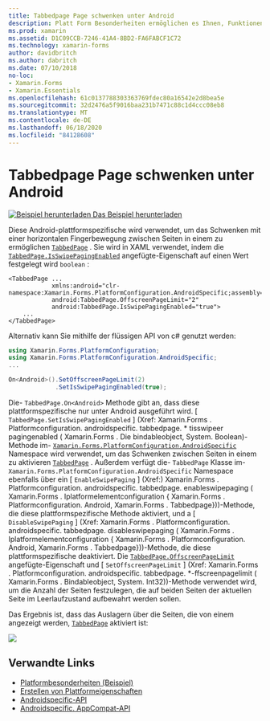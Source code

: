 ```yaml
---
title: Tabbedpage Page schwenken unter Android
description: Platt Form Besonderheiten ermöglichen es Ihnen, Funktionen zu nutzen, die nur auf einer bestimmten Plattform verfügbar sind, ohne dass benutzerdefinierte Renderer oder Effekte implementiert werden. In diesem Artikel wird erläutert, wie Sie das plattformspezifische Android-Element nutzen, das das Schwenken mit einer horizontalen Fingerbewegung zwischen Seiten in einer tabbedpage ermöglicht.
ms.prod: xamarin
ms.assetid: D1C09CCB-7246-41A4-8BD2-FA6FABCF1C72
ms.technology: xamarin-forms
author: davidbritch
ms.author: dabritch
ms.date: 07/10/2018
no-loc:
- Xamarin.Forms
- Xamarin.Essentials
ms.openlocfilehash: 61c0137788303363769fdec80a16542e2d8bea5e
ms.sourcegitcommit: 32d2476a5f9016baa231b7471c88c1d4ccc08eb8
ms.translationtype: MT
ms.contentlocale: de-DE
ms.lasthandoff: 06/18/2020
ms.locfileid: "84128608"
---
```

# <a name="tabbedpage-page-swiping-on-android"></a>Tabbedpage Page schwenken unter Android

[![Beispiel herunterladen](~/media/shared/download.png) Das Beispiel herunterladen](https://docs.microsoft.com/samples/xamarin/xamarin-forms-samples/userinterface-platformspecifics)

Diese Android-plattformspezifische wird verwendet, um das Schwenken mit einer horizontalen Fingerbewegung zwischen Seiten in einem zu ermöglichen [`TabbedPage`](xref:Xamarin.Forms.TabbedPage) . Sie wird in XAML verwendet, indem die [`TabbedPage.IsSwipePagingEnabled`](xref:Xamarin.Forms.PlatformConfiguration.AndroidSpecific.TabbedPage.IsSwipePagingEnabledProperty) angefügte-Eigenschaft auf einen Wert festgelegt wird `boolean` :

```xaml
<TabbedPage ...
            xmlns:android="clr-namespace:Xamarin.Forms.PlatformConfiguration.AndroidSpecific;assembly=Xamarin.Forms.Core"
            android:TabbedPage.OffscreenPageLimit="2"
            android:TabbedPage.IsSwipePagingEnabled="true">
    ...
</TabbedPage>
```

Alternativ kann Sie mithilfe der flüssigen API von c# genutzt werden:

```csharp
using Xamarin.Forms.PlatformConfiguration;
using Xamarin.Forms.PlatformConfiguration.AndroidSpecific;
...

On<Android>().SetOffscreenPageLimit(2)
             .SetIsSwipePagingEnabled(true);
```

Die- `TabbedPage.On<Android>` Methode gibt an, dass diese plattformspezifische nur unter Android ausgeführt wird. [ `TabbedPage.SetIsSwipePagingEnabled` ] (Xref: Xamarin.Forms . Platformconfiguration. androidspecific. tabbedpage. * tisswipeer pagingenabled ( Xamarin.Forms . Die bindableobject, System. Boolean)-Methode im- [`Xamarin.Forms.PlatformConfiguration.AndroidSpecific`](xref:Xamarin.Forms.PlatformConfiguration.AndroidSpecific) Namespace wird verwendet, um das Schwenken zwischen Seiten in einem zu aktivieren [`TabbedPage`](xref:Xamarin.Forms.TabbedPage) . Außerdem verfügt die- `TabbedPage` Klasse im- `Xamarin.Forms.PlatformConfiguration.AndroidSpecific` Namespace ebenfalls über ein [ `EnableSwipePaging` ] (Xref:) Xamarin.Forms . Platformconfiguration. androidspecific. tabbedpage. enableswipepaging ( Xamarin.Forms . Iplatformelementconfiguration { Xamarin.Forms . Platformconfiguration. Android, Xamarin.Forms . Tabbedpage}))-Methode, die diese plattformspezifische Methode aktiviert, und a [ `DisableSwipePaging` ] (Xref: Xamarin.Forms . Platformconfiguration. androidspecific. tabbedpage. disableswipepaging ( Xamarin.Forms . Iplatformelementconfiguration { Xamarin.Forms . Platformconfiguration. Android, Xamarin.Forms . Tabbedpage}))-Methode, die diese plattformspezifische deaktiviert. Die [`TabbedPage.OffscreenPageLimit`](xref:Xamarin.Forms.PlatformConfiguration.AndroidSpecific.TabbedPage.OffscreenPageLimitProperty) angefügte-Eigenschaft und [ `SetOffscreenPageLimit` ] (Xref: Xamarin.Forms . Platformconfiguration. androidspecific. tabbedpage. *-ffscreenpagelimit ( Xamarin.Forms . Bindableobject, System. Int32))-Methode verwendet wird, um die Anzahl der Seiten festzulegen, die auf beiden Seiten der aktuellen Seite im Leerlaufzustand aufbewahrt werden sollen.

Das Ergebnis ist, dass das Auslagern über die Seiten, die von einem angezeigt werden, [`TabbedPage`](xref:Xamarin.Forms.TabbedPage) aktiviert ist:

![](tabbedpage-page-swiping-images/tabbedpage-swipe.png)

## <a name="related-links"></a>Verwandte Links

- [Platformbesonderheiten (Beispiel)](https://docs.microsoft.com/samples/xamarin/xamarin-forms-samples/userinterface-platformspecifics)
- [Erstellen von Plattformeigenschaften](~/xamarin-forms/platform/platform-specifics/index.md#creating-platform-specifics)
- [Androidspecific-API](xref:Xamarin.Forms.PlatformConfiguration.AndroidSpecific)
- [Androidspecific. AppCompat-API](xref:Xamarin.Forms.PlatformConfiguration.AndroidSpecific.AppCompat)
